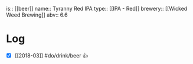 is:: [[beer]]
name:: Tyranny Red IPA
type:: [[IPA - Red]]
brewery:: [[Wicked Weed Brewing]]
abv:: 6.6

# Log
- [x] [[2018-03]] #do/drink/beer 👍
